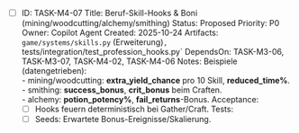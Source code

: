 - [ ] ID: TASK-M4-07
  Title: Beruf-Skill-Hooks & Boni (mining/woodcutting/alchemy/smithing)
  Status: Proposed
  Priority: P0
  Owner: Copilot Agent
  Created: 2025-10-24
  Artifacts: `game/systems/skills.py` (Erweiterung)`, `tests/integration/test_profession_hooks.py`
  DependsOn: TASK-M3-06, TASK-M3-07, TASK-M4-02, TASK-M4-06
  Notes:
  Beispiele (datengetrieben):  
        - mining/woodcutting: **extra_yield_chance** pro 10 Skill, **reduced_time%**.  
        - smithing: **success_bonus**, **crit_bonus** beim Craften.  
        - alchemy: **potion_potency%**, **fail_returns**-Bonus.
  Acceptance:
  - [ ] Hooks feuern deterministisch bei Gather/Craft.
  Tests:
  - [ ] Seeds: Erwartete Bonus-Ereignisse/Skalierung.
